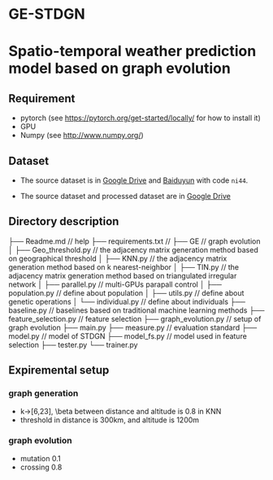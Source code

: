 # GE-STDGN
 Spatio-temporal weather prediction model based on graph evolution
===
## Requirement
* pytorch (see https://pytorch.org/get-started/locally/ for how to install it)
* GPU
* Numpy (see http://www.numpy.org/)

## Dataset

* The source dataset is in [Google Drive](https://drive.google.com/file/d/1R6hS5VAgjJQ_wu8i5qoLjIxY0BG7RD1L/view) and [Baiduyun](https://drive.google.com/file/d/1R6hS5VAgjJQ_wu8i5qoLjIxY0BG7RD1L/view) with code `ni44`.

* The source dataset and processed dataset are in [Google Drive](https://drive.google.com/drive/folders/1dWsPYqnkNcZi4s4WDTDAnOI359Lot2YE?usp=sharing)


## Directory description

├── Readme.md                   // help
├── requirements.txt            // 
├── GE                          // graph evolution
│   ├── Geo_threshold.py        // the adjacency matrix generation method based on geographical threshold
│   ├── KNN.py                  // the adjacency matrix generation method based on k nearest-neighbor 
│   ├── TIN.py                  // the adjacency matrix generation method based on triangulated irregular network
│   ├── parallel.py             // multi-GPUs parapall control
│   ├── population.py           // define about population
│   ├── utils.py                // define about genetic operations
│   └── individual.py           // define about individuals
├── baseline.py                 // baselines based on traditional machine learning methods
├── feature_selection.py        // feature selection
├── graph_evolution.py          // setup of graph evolution
├── main.py
├── measure.py                  // evaluation standard
├── model.py                    // model of STDGN
├── model_fs.py                 // model used in feature selection
├── tester.py
└── trainer.py

## Expiremental setup

### graph generation
* k->[6,23], \beta between distance and altitude is 0.8 in KNN
* threshold in distance is 300km, and altitude is 1200m

### graph evolution 
* mutation 0.1
* crossing 0.8


 
